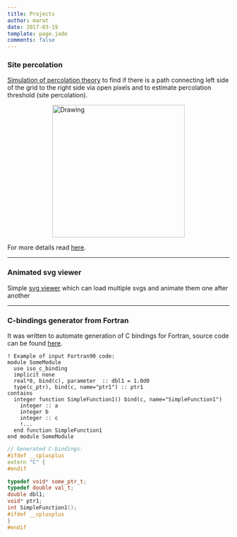 ```yaml
---
title: Projects
author: marat
date: 2017-03-19
template: page.jade
comments: false
---
```


### Site percolation
[Simulation of percolation theory](/projects/percolation/) to find if there is a path
connecting left side of the grid to the right side via open pixels and to estimate
percolation threshold (site percolation).

<img src="/projects/percolation_example.png" alt="Drawing" style="width: 300px; display: block; margin: 0 auto;" />

For more details read [here](/articles/percolation/).

---

### Animated svg viewer
Simple [svg viewer](/projects/svgviewer/) which can load multiple svgs and animate them one after another

---

### C-bindings generator from Fortran
It was written to automate generation of C bindings for Fortran,
source code can be found [here](https://github.com/sharifmarat/fortran_to_c_headers).

``` Fortran
! Example of input Fortran90 code:
module SomeModule
  use iso_c_binding
  implicit none
  real*8, bind(c), parameter  :: dbl1 = 1.0d0
  type(c_ptr), bind(c, name="ptr1") :: ptr1
contains
  integer function SimpleFunction1() bind(c, name="SimpleFunction1")
    integer :: a
    integer b
    integer :: c
    !...
  end function SimpleFunction1
end module SomeModule
```

``` C++
// Generated C-bindings:
#ifdef __cplusplus
extern "C" {
#endif

typedef void* some_ptr_t;
typedef double val_t;
double dbl1;
void* ptr1;
int SimpleFunction1();
#ifdef __cplusplus
}
#endif
```


